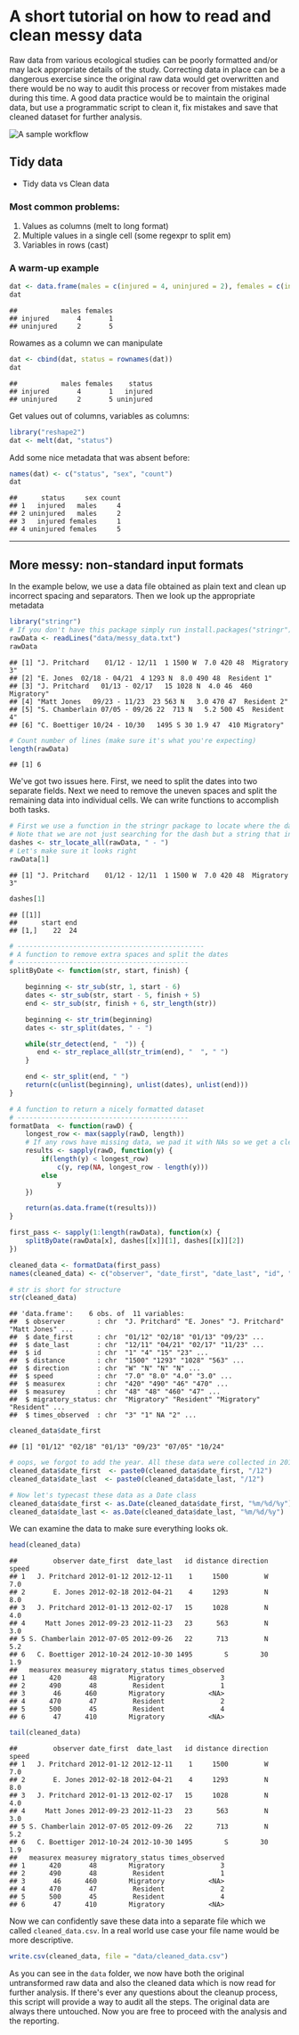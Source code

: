 
# A short tutorial on how to read and clean messy data

Raw data from various ecological studies can be poorly formatted and/or may lack appropriate details of the study. Correcting data in place can be a dangerous exercise since the original raw data would get overwritten and there would be no way to audit this process or recover from mistakes made during this time. A good data practice would be to maintain the original data, but use a programmatic script to clean it, fix mistakes and save that cleaned dataset for further analysis. 

![A sample workflow](sample_workflow.png)


## Tidy data

* Tidy data vs Clean data

### Most common problems:


1. Values as columns  (melt to long format)
2. Multiple values in a single cell (some regexpr to split em)
3. Variables in rows (cast)


### A warm-up example



```r
dat <- data.frame(males = c(injured = 4, uninjured = 2), females = c(injured = 1, uninjured = 5))
dat
```

```
##           males females
## injured       4       1
## uninjured     2       5
```

Rowames as a column we can manipulate


```r
dat <- cbind(dat, status = rownames(dat)) 
dat
```

```
##           males females    status
## injured       4       1   injured
## uninjured     2       5 uninjured
```

Get values out of columns, variables as columns:


```r
library("reshape2")
dat <- melt(dat, "status") 
```

Add some nice metadata that was absent before:


```r
names(dat) <- c("status", "sex", "count")
dat
```

```
##      status     sex count
## 1   injured   males     4
## 2 uninjured   males     2
## 3   injured females     1
## 4 uninjured females     5
```

---

## More messy: non-standard input formats



In the example below, we use a data file obtained as plain text and clean up incorrect spacing and separators. Then we look up the appropriate metadata 


```r
library("stringr")
# If you don't have this package simply run install.packages("stringr")
rawData <- readLines("data/messy_data.txt")
rawData
```

```
## [1] "J. Pritchard    01/12 - 12/11  1 1500 W  7.0 420 48  Migratory 3"
## [2] "E. Jones  02/18 - 04/21  4 1293 N  8.0 490 48  Resident 1"       
## [3] "J. Pritchard   01/13 - 02/17   15 1028 N  4.0 46  460 Migratory" 
## [4] "Matt Jones   09/23 - 11/23  23 563 N   3.0 470 47  Resident 2"   
## [5] "S. Chamberlain 07/05 - 09/26 22  713 N   5.2 500 45  Resident 4" 
## [6] "C. Boettiger 10/24 - 10/30   1495 S 30 1.9 47  410 Migratory"
```


```r
# Count number of lines (make sure it's what you're expecting)
length(rawData)
```

```
## [1] 6
```

We've got two issues here. First, we need to split the dates into two separate fields. Next we need to remove the uneven spaces and split the remaining data into individual cells. We can write functions to accomplish both tasks.



```r
# First we use a function in the stringr package to locate where the dashes are.
# Note that we are not just searching for the dash but a string that includes the space before and after.
dashes <- str_locate_all(rawData, " - ")
# Let's make sure it looks right
rawData[1]
```

```
## [1] "J. Pritchard    01/12 - 12/11  1 1500 W  7.0 420 48  Migratory 3"
```

```r
dashes[1]
```

```
## [[1]]
##      start end
## [1,]    22  24
```


```r
# -----------------------------------------------
# A function to remove extra spaces and split the dates
# -------------------------------------------
splitByDate <- function(str, start, finish) {

    beginning <- str_sub(str, 1, start - 6)
    dates <- str_sub(str, start - 5, finish + 5)
    end <- str_sub(str, finish + 6, str_length(str))

    beginning <- str_trim(beginning)
    dates <- str_split(dates, " - ")

    while(str_detect(end, "  ")) {
       end <- str_replace_all(str_trim(end), "  ", " ")    
    }

    end <- str_split(end, " ")
    return(c(unlist(beginning), unlist(dates), unlist(end)))
}

# A function to return a nicely formatted dataset
# -------------------------------------------
formatData  <- function(rawD) {
    longest_row <- max(sapply(rawD, length))
    # If any rows have missing data, we pad it with NAs so we get a clean data.frame
    results <- sapply(rawD, function(y) {
        if(length(y) < longest_row)
            c(y, rep(NA, longest_row - length(y))) 
        else 
            y
    })

    return(as.data.frame(t(results)))
} 
```


```r
first_pass <- sapply(1:length(rawData), function(x) {
    splitByDate(rawData[x], dashes[[x]][1], dashes[[x]][2])
})

cleaned_data <- formatData(first_pass)
names(cleaned_data) <- c("observer", "date_first", "date_last", "id", "distance", "direction", "speed", "measurex", "measurey", "migratory_status", "times_observed")
```


```r
# str is short for structure
str(cleaned_data)
```

```
## 'data.frame':	6 obs. of  11 variables:
##  $ observer        : chr  "J. Pritchard" "E. Jones" "J. Pritchard" "Matt Jones" ...
##  $ date_first      : chr  "01/12" "02/18" "01/13" "09/23" ...
##  $ date_last       : chr  "12/11" "04/21" "02/17" "11/23" ...
##  $ id              : chr  "1" "4" "15" "23" ...
##  $ distance        : chr  "1500" "1293" "1028" "563" ...
##  $ direction       : chr  "W" "N" "N" "N" ...
##  $ speed           : chr  "7.0" "8.0" "4.0" "3.0" ...
##  $ measurex        : chr  "420" "490" "46" "470" ...
##  $ measurey        : chr  "48" "48" "460" "47" ...
##  $ migratory_status: chr  "Migratory" "Resident" "Migratory" "Resident" ...
##  $ times_observed  : chr  "3" "1" NA "2" ...
```

```r
cleaned_data$date_first
```

```
## [1] "01/12" "02/18" "01/13" "09/23" "07/05" "10/24"
```

```r
# oops, we forgot to add the year. All these data were collected in 2012
cleaned_data$date_first  <- paste0(cleaned_data$date_first, "/12")
cleaned_data$date_last  <- paste0(cleaned_data$date_last, "/12")

# Now let's typecast these data as a Date class
cleaned_data$date_first <- as.Date(cleaned_data$date_first, "%m/%d/%y")
cleaned_data$date_last <- as.Date(cleaned_data$date_last, "%m/%d/%y")
```


We can examine the data to make sure everything looks ok.


```r
head(cleaned_data)
```

```
##         observer date_first  date_last   id distance direction speed
## 1   J. Pritchard 2012-01-12 2012-12-11    1     1500         W   7.0
## 2       E. Jones 2012-02-18 2012-04-21    4     1293         N   8.0
## 3   J. Pritchard 2012-01-13 2012-02-17   15     1028         N   4.0
## 4     Matt Jones 2012-09-23 2012-11-23   23      563         N   3.0
## 5 S. Chamberlain 2012-07-05 2012-09-26   22      713         N   5.2
## 6   C. Boettiger 2012-10-24 2012-10-30 1495        S        30   1.9
##   measurex measurey migratory_status times_observed
## 1      420       48        Migratory              3
## 2      490       48         Resident              1
## 3       46      460        Migratory           <NA>
## 4      470       47         Resident              2
## 5      500       45         Resident              4
## 6       47      410        Migratory           <NA>
```

```r
tail(cleaned_data)
```

```
##         observer date_first  date_last   id distance direction speed
## 1   J. Pritchard 2012-01-12 2012-12-11    1     1500         W   7.0
## 2       E. Jones 2012-02-18 2012-04-21    4     1293         N   8.0
## 3   J. Pritchard 2012-01-13 2012-02-17   15     1028         N   4.0
## 4     Matt Jones 2012-09-23 2012-11-23   23      563         N   3.0
## 5 S. Chamberlain 2012-07-05 2012-09-26   22      713         N   5.2
## 6   C. Boettiger 2012-10-24 2012-10-30 1495        S        30   1.9
##   measurex measurey migratory_status times_observed
## 1      420       48        Migratory              3
## 2      490       48         Resident              1
## 3       46      460        Migratory           <NA>
## 4      470       47         Resident              2
## 5      500       45         Resident              4
## 6       47      410        Migratory           <NA>
```

Now we can confidently save these data into a separate file which we called `cleaned_data.csv`. In a real world use case your file name would be more descriptive.



```r
write.csv(cleaned_data, file = "data/cleaned_data.csv")
```

As you can see in the `data` folder, we now have both the original untransformed raw data and also the cleaned data which is now read for further analysis. If there's ever any questions about the cleanup process, this script will provide a way to audit all the steps. The original data are always there untouched. Now you are free to proceed with the analysis and the reporting.


